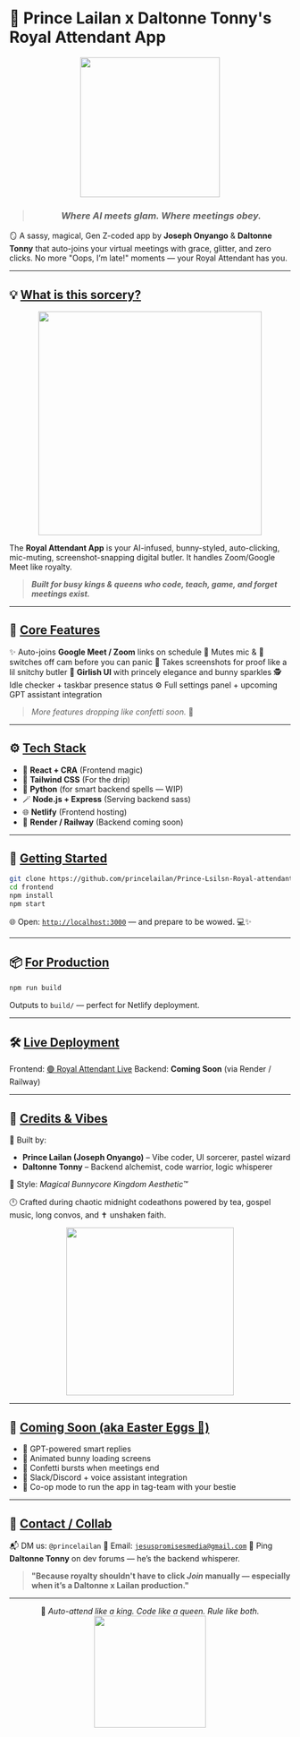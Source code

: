# 👑 Prince Lailan x Daltonne Tonny's Royal Attendant App

<p align="center">
  <img src="https://media.giphy.com/media/JtBZm5jGJpJbK/giphy.gif" width="250" />
</p>

> <h3 align="center"><em>Where AI meets glam. Where meetings obey.</em></h3>

🪞 A sassy, magical, Gen Z-coded app by <strong>Joseph Onyango</strong> & <strong>Daltonne Tonny</strong> that auto-joins your virtual meetings with grace, glitter, and zero clicks. No more "Oops, I’m late!" moments — your Royal Attendant has you.

---

## 💡 <u>What is this sorcery?</u>

<p align="center">
  <img src="https://media.giphy.com/media/TilmLMmWrRYYHjLfub/giphy.gif" width="400" />
</p>

The <strong>Royal Attendant App</strong> is your AI-infused, bunny-styled, auto-clicking, mic-muting, screenshot-snapping digital butler. It handles Zoom/Google Meet like royalty.

> <strong><em>Built for busy kings & queens who code, teach, game, and forget meetings exist.</em></strong>

---

## 🧠 <u>Core Features</u>

✨ Auto-joins <strong>Google Meet / Zoom</strong> links on schedule
🎤 Mutes mic & 🎥 switches off cam before you can panic
📸 Takes screenshots for proof like a lil snitchy butler
🌸 <strong>Girlish UI</strong> with princely elegance and bunny sparkles
🕵️ Idle checker + taskbar presence status
⚙️ Full settings panel + upcoming GPT assistant integration

> <em>More features dropping like confetti soon.</em> 🎉

---

## ⚙️ <u>Tech Stack</u>

* 🧠 <strong>React + CRA</strong> (Frontend magic)
* 💅 <strong>Tailwind CSS</strong> (For the drip)
* 🐍 <strong>Python</strong> (for smart backend spells — WIP)
* 🪄 <strong>Node.js + Express</strong> (Serving backend sass)
* 🌐 <strong>Netlify</strong> (Frontend hosting)
* 🚧 <strong>Render / Railway</strong> (Backend coming soon)

---

## 🚀 <u>Getting Started</u>

```bash
git clone https://github.com/princelailan/Prince-Lsilsn-Royal-attendant-App.git
cd frontend
npm install
npm start
```

🌐 Open: <code>[http://localhost:3000](http://localhost:3000)</code> — and prepare to be wowed. 💻✨

---

## 📦 <u>For Production</u>

```bash
npm run build
```

Outputs to <code>build/</code> — perfect for Netlify deployment.

---

## 🛠 <u>Live Deployment</u>

Frontend: [🟢 Royal Attendant Live](https://prince-lailan-royal-attendant-app.netlify.app)
Backend: <strong>Coming Soon</strong> (via Render / Railway)

---

## 🧁 <u>Credits & Vibes</u>

👑 Built by:

* <strong>Prince Lailan (Joseph Onyango)</strong> – Vibe coder, UI sorcerer, pastel wizard
* <strong>Daltonne Tonny</strong> – Backend alchemist, code warrior, logic whisperer

🎨 Style: <em>Magical Bunnycore Kingdom Aesthetic™</em>

🕛 Crafted during chaotic midnight codeathons powered by tea, gospel music, long convos, and ✝️ unshaken faith.

<p align="center">
  <img src="https://media.giphy.com/media/Zn5Amhl9r4z0A/giphy.gif" width="300" />
</p>

---

## 🐇 <u>Coming Soon (aka Easter Eggs 🥚)</u>

* 🤖 GPT-powered smart replies
* 🐰 Animated bunny loading screens
* 🎉 Confetti bursts when meetings end
* 🔔 Slack/Discord + voice assistant integration
* 🌟 Co-op mode to run the app in tag-team with your bestie

---

## 💌 <u>Contact / Collab</u>

📬 DM us: <code>@princelailan</code>
📧 Email: <code>[jesuspromisesmedia@gmail.com](mailto:jesuspromisesmedia@gmail.com)</code>
💬 Ping <strong>Daltonne Tonny</strong> on dev forums — he’s the backend whisperer.

> <strong>"Because royalty shouldn't have to click <em>Join</em> manually — especially when it’s a Daltonne x Lailan production."</strong>

---

<p align="center">
  🦄 <em>Auto-attend like a king. Code like a queen. Rule like both.</em><br>
  <img src="https://media.giphy.com/media/mGzG5DpmSFz16/giphy.gif" width="200" />
</p>
